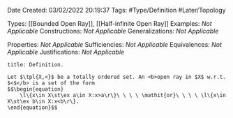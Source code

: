 <div class="topSpace"></div>

Date Created: 03/02/2022 20:19:37
Tags: #Type/Definition #Later/Topology

Types: [[Bounded Open Ray]], [[Half-infinite Open Ray]]
Examples: <i>Not Applicable</i>
Constructions: <i>Not Applicable</i>
Generalizations: <i>Not Applicable</i>

Properties: <i>Not Applicable</i>
Sufficiencies: <i>Not Applicable</i>
Equivalences: <i>Not Applicable</i>
Justifications: <i>Not Applicable</i>

``` ad-Definition
title: Definition.

Let $\tpl{X,<}$ be a totally ordered set. An <b>open ray in $X$ w.r.t. $<$</b> is a set of the form
$$\begin{equation}
    \l\{x\in X\st\ex a\in X:x>a\r\}\ \ \ \ \mathit{or}\ \ \ \ \l\{x\in X\st\ex b\in X:x<b\r\}.
\end{equation}$$

```
